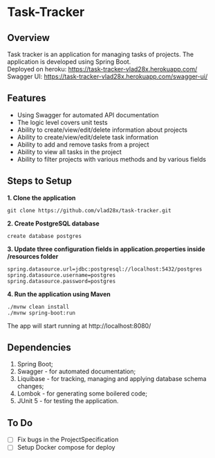 # Task-Tracker

## Overview
Task tracker is an application for managing tasks of projects.
The application is developed using Spring Boot.<br/>
Deployed on heroku: https://task-tracker-vlad28x.herokuapp.com/<br/>
Swagger UI: https://task-tracker-vlad28x.herokuapp.com/swagger-ui/

## Features

* Using Swagger for automated API documentation
* The logic level covers unit tests
* Ability to create/view/edit/delete information about projects
* Ability to create/view/edit/delete task information
* Ability to add and remove tasks from a project
* Ability to view all tasks in the project
* Ability to filter projects with various methods and by various fields

## Steps to Setup

**1. Clone the application**

```
git clone https://github.com/vlad28x/task-tracker.git
```

**2. Create PostgreSQL database**

```
create database postgres
```

**3. Update three configuration fields in application.properties inside /resources folder**

```
spring.datasource.url=jdbc:postgresql://localhost:5432/postgres
spring.datasource.username=postgres
spring.datasource.password=postgres
```

**4. Run the application using Maven**

```
./mvnw clean install
./mvnw spring-boot:run
```

The app will start running at http://localhost:8080/

## Dependencies

1. Spring Boot;
2. Swagger - for automated documentation;
3. Liquibase - for tracking, managing and applying database schema changes;
4. Lombok - for generating some boilered code;
5. JUnit 5 - for testing the application.

## To Do

- [ ] Fix bugs in the ProjectSpecification
- [ ] Setup Docker compose for deploy
